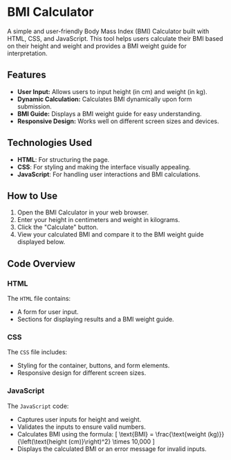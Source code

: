 # BMI Calculator

A simple and user-friendly Body Mass Index (BMI) Calculator built with HTML, CSS, and JavaScript. This tool helps users calculate their BMI based on their height and weight and provides a BMI weight guide for interpretation.

## Features

- **User Input:** Allows users to input height (in cm) and weight (in kg).
- **Dynamic Calculation:** Calculates BMI dynamically upon form submission.
- **BMI Guide:** Displays a BMI weight guide for easy understanding.
- **Responsive Design:** Works well on different screen sizes and devices.

## Technologies Used

- **HTML**: For structuring the page.
- **CSS**: For styling and making the interface visually appealing.
- **JavaScript**: For handling user interactions and BMI calculations.

## How to Use

1. Open the BMI Calculator in your web browser.
2. Enter your height in centimeters and weight in kilograms.
3. Click the "Calculate" button.
4. View your calculated BMI and compare it to the BMI weight guide displayed below.


## Code Overview

### **HTML**
The `HTML` file contains:
- A form for user input.
- Sections for displaying results and a BMI weight guide.

### **CSS**
The `CSS` file includes:
- Styling for the container, buttons, and form elements.
- Responsive design for different screen sizes.

### **JavaScript**
The `JavaScript` code:
- Captures user inputs for height and weight.
- Validates the inputs to ensure valid numbers.
- Calculates BMI using the formula:
  \[
  \text{BMI} = \frac{\text{weight (kg)}}{\left(\text{height (cm)}\right)^2} \times 10,000
  \]
- Displays the calculated BMI or an error message for invalid inputs.
